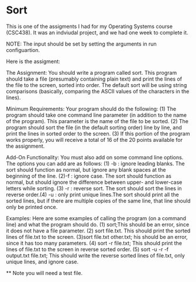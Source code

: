 # Sort 
This is one of the assigments I had for my Operating Systems course (CSC438). It was an indviudal project, and we had one week to complete it. 

NOTE: The input should be set by setting the arguments in run configuartion. 



Here is the assigment: 

The Assignment:
You should write a program called sort. This program should take a file (presumably containing plain text) and print the lines of the file to the screen, sorted into order. The default sort will be using string comparisons (basically, comparing the ASCII values of the characters in the lines).

Minimum Requirements:
Your program should do the following: (1) The program should take one command line parameter (in addition to the name of the program). This parameter is the name of the file to be sorted. (2) The program should sort the file (in the default sorting order) line by line, and print the lines in sorted order to the screen. (3) If this portion of the program works properly, you will receive a total of 16 of the 20 points available for the assignment.

Add-On Functionality:
You must also add on some command line options. The options you can add are as follows: (1) -b : ignore leading blanks. The sort should function as normal, but ignore any blank spaces at the beginning of the line. (2)-f : ignore case. The sort should function as normal, but should ignore the difference between upper- and lower-case letters while sorting. (3)	-r : reverse sort. The sort should sort the lines in reverse order.(4)	-u : only print unique lines.The sort should print all the sorted lines, but if there are multiple copies of the same line, that line should only be printed once.

Examples:
Here are some examples of calling the program (on a command line) and what the program should do.
(1)	sort;This should be an error, since it does not have a file parameter. (2)	sort file.txt. This should print the sorted lines of file.txt to the screen. (3)sort file.txt other.txt; his should be an error, since it has too many parameters.
(4) sort -r file.txt; This should print the lines of file.txt to the screen in reverse sorted order.
(5)	sort -u -r -f output.txt file.txt; This should write the reverse sorted lines of file.txt, only unique lines, and ignore case.

** Note you will need a test file. 

